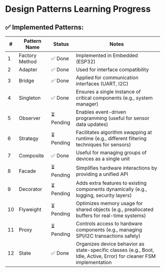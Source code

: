 # Design Patterns Learning Progress

## ✅ Implemented Patterns:
| #  | Pattern Name       | Status      | Notes |
|----|-------------------|------------|-----------------------------------------------|
| 1  | Factory Method    | ✅ Done     | Implemented in Embedded (ESP32)              |
| 2  | Adapter          | ✅ Done     | Used for interface compatibility             |
| 3  | Bridge           | ✅ Done     | Applied for communication interfaces (UART, I2C) |
| 4  | Singleton        | ✅ Done     | Ensures a single instance of critical components (e.g., system manager) |
| 5  | Observer         | ⏳ Pending   | Enables event-driven programming (useful for sensor data updates) |
| 6  | Strategy         | ⏳ Pending  | Facilitates algorithm swapping at runtime (e.g., different filtering techniques for sensors) |
| 7  | Composite        | ✅ Done | Useful for managing groups of devices as a single unit |
| 8  | Facade           | ⏳ Pending  | Simplifies hardware interactions by providing a unified API |
| 9  | Decorator        | ⏳ Pending  | Adds extra features to existing components dynamically (e.g., logging, security layers) |
| 10 | Flyweight        | ⏳ Pending  | Optimizes memory usage for shared objects (e.g., preallocated buffers for real-time systems) |
| 11 | Proxy            | ⏳ Pending  | Controls access to hardware components (e.g., managing SPI/I2C transactions safely) |
| 12 | State            | ✅ Done | Organizes device behavior as state-specific classes (e.g., Boot, Idle, Active, Error) for cleaner FSM implementation|

